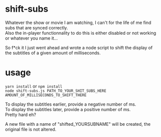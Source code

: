 # shift-subs

Whatever the show or movie I am watching, I can't for the life of me find subs that are synced correctly.  
Also the in-player functionnality to do this is either disabled or not working or whatever you name it...

So f*ck it I just went ahead and wrote a node script to shift the display of the subtitles of a given amount of milliseconds.

# usage
`yarn install` or `npm install`  
`node shift-subs.js PATH_TO_YOUR_SHIT_SUBS_HERE AMOUNT_OF_MILLISECONDS_TO_SHIFT_THERE`

To display the subtitles earlier, provide a negative number of ms.  
To display the subtitles later, provide a positive number of ms.  
Pretty hard eh?

A new file with a name of "shifted_YOURSUBNAME" will be created, the original file is not altered.